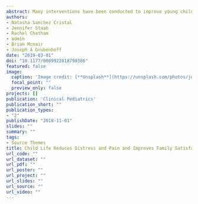 ```yaml
---
abstract: Many interventions have been conducted to improve young children’s liking and consumption of new foods however their impacts on children’s consumption have been limited. Consistent evidence supports the use of repeated exposure to improve liking for new foods however longitudinal effects lasting greater than 6 months often have not been demonstrated. Here we report the eating-related findings of the Colorado Longitudinal Eating And Physical Activity (LEAP) Study, a multi-component intervention, delivered primarily in the school setting, which aimed to improve children’s liking and consumption of a target food via repeated exposure and positive experiential learning.
authors:
- Natasha Sanchez Cristal
- Jennifer Staab
- Rachel Chatham
- admin
- Brian Mcnair
- Joseph A Grubenhoff
date: "2019-03-01"
doi: "10.1177/0009922818798386"
featured: false
image:
  caption: 'Image credit: [**Unsplash**](https://unsplash.com/photos/jdD8gXaTZsc)'
  focal_point: ""
  preview_only: false
projects: []
publication: 'Clinical Pediatrics'
publication_short: ""
publication_types:
- "2"
publishDate: "2018-11-01"
slides: ""
summary: ""
tags:
- Source Themes
title: Child Life Reduces Distress and Pain and Improves Family Satisfaction in the Pediatric Emergency Department
url_code: ""
url_dataset: ""
url_pdf: ""
url_poster: ""
url_project: ""
url_slides: ""
url_source: ""
url_video: ""
---
```

